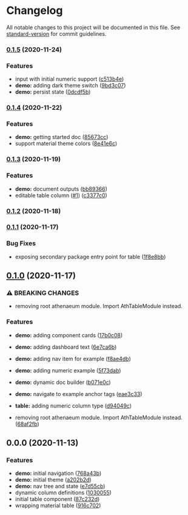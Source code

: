 # Changelog

All notable changes to this project will be documented in this file. See [standard-version](https://github.com/conventional-changelog/standard-version) for commit guidelines.

### [0.1.5](https://github.com/bakesaled/athenaeum/compare/v0.1.4...v0.1.5) (2020-11-24)


### Features

* input with initial numeric support ([c513b4e](https://github.com/bakesaled/athenaeum/commit/c513b4e4b91aca55316ce88a076f96af36dc5906))
* **demo:** adding dark theme switch ([9bd3c07](https://github.com/bakesaled/athenaeum/commit/9bd3c07d6bf32ec7f0c1f121d91924a7bb080c66))
* **demo:** persist state ([0dcdf5b](https://github.com/bakesaled/athenaeum/commit/0dcdf5baec9177b0434be719f30dd3bcc85ce019))

### [0.1.4](https://github.com/bakesaled/athenaeum/compare/v0.1.3...v0.1.4) (2020-11-22)


### Features

* **demo:** getting started doc ([85673cc](https://github.com/bakesaled/athenaeum/commit/85673cca398c5e841c04005538de299546cce40e))
* support material theme colors ([8e41e6c](https://github.com/bakesaled/athenaeum/commit/8e41e6cc461f2000d422b854960e50b6f475f6de))

### [0.1.3](https://github.com/bakesaled/athenaeum/compare/v0.1.2...v0.1.3) (2020-11-19)


### Features

* **demo:** document outputs ([bb89366](https://github.com/bakesaled/athenaeum/commit/bb8936674d34f327c585892a75c5b8cef48952f0))
* editable table column ([#1](https://github.com/bakesaled/athenaeum/issues/1)) ([c3377c0](https://github.com/bakesaled/athenaeum/commit/c3377c08f74c82c323c9324b8ae1c2d3a6c4f6e3))

### [0.1.2](https://github.com/bakesaled/athenaeum/compare/v0.1.1...v0.1.2) (2020-11-18)

### [0.1.1](https://github.com/bakesaled/athenaeum/compare/v0.1.0...v0.1.1) (2020-11-17)


### Bug Fixes

* exposing secondary package entry point for table ([1f8e8bb](https://github.com/bakesaled/athenaeum/commit/1f8e8bbf3968537505fc462a78ac136eb42f344f))

## [0.1.0](https://github.com/bakesaled/athenaeum/compare/v0.0.0...v0.1.0) (2020-11-17)


### ⚠ BREAKING CHANGES

* removing root athenaeum module.  Import AthTableModule instead.

### Features

* **demo:** adding component cards ([17b0c08](https://github.com/bakesaled/athenaeum/commit/17b0c0802547557b3b1fd57c8e85d7c7428d3fef))
* **demo:** adding dashboard text ([6e7ca6b](https://github.com/bakesaled/athenaeum/commit/6e7ca6b3db91ed81984f2838bdb685f1ca33c028))
* **demo:** adding nav item for example ([f8ae4db](https://github.com/bakesaled/athenaeum/commit/f8ae4dbecf87fd463e9d34275fd40f0c515b2ade))
* **demo:** adding numeric example ([5f73dab](https://github.com/bakesaled/athenaeum/commit/5f73dabe4538062bc94938a46571ed6f4c8d7c0d))
* **demo:** dynamic doc builder ([b071e0c](https://github.com/bakesaled/athenaeum/commit/b071e0c4cd424cf5e1b0756b6e072799549d1ffc))
* **demo:** navigate to example anchor tags ([eae3c33](https://github.com/bakesaled/athenaeum/commit/eae3c33b8fb13cdd629f69d1f0134954e0054196))
* **table:** adding numeric column type ([d94049c](https://github.com/bakesaled/athenaeum/commit/d94049ccb23f836eaab208e8548102dd0d4dbf07))


* removing root athenaeum module.  Import AthTableModule instead. ([68af2fb](https://github.com/bakesaled/athenaeum/commit/68af2fbd9767a27c3b4c6b016bc3a081e3316216))

## 0.0.0 (2020-11-13)


### Features

* **demo:** initial navigation ([768a43b](https://github.com/bakesaled/athenaeum/commit/768a43b13b4e7a01d76aec061c4ec55bc7b91c63))
* **demo:** initial theme ([a202b2d](https://github.com/bakesaled/athenaeum/commit/a202b2d5810b5cce0e6415bdb984232a508ec5dc))
* **demo:** nav tree and state ([e7d55cb](https://github.com/bakesaled/athenaeum/commit/e7d55cb8aa71b4cc76c64ec74d1f52de025e6d67))
* dynamic column definitions ([1030055](https://github.com/bakesaled/athenaeum/commit/1030055c4dda6a2a50fac0777064d9fdebcead89))
* initial table component ([87c232d](https://github.com/bakesaled/athenaeum/commit/87c232d896e6e5a2d90c5156ef298b22efd100a4))
* wrapping material table ([916c702](https://github.com/bakesaled/athenaeum/commit/916c702a60b6186f672be6b0650496c7fa3b0228))

